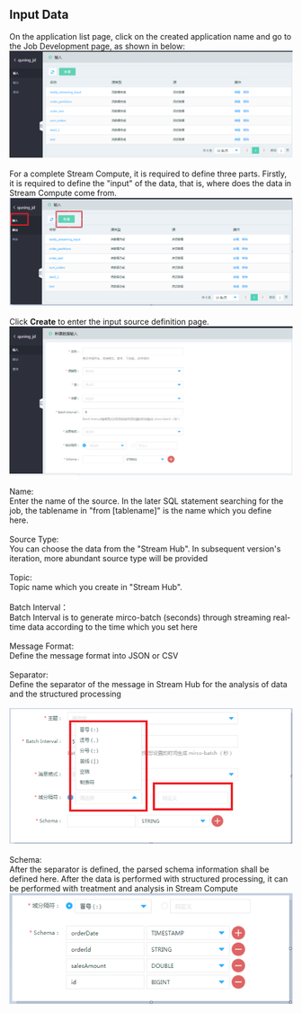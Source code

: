 ## Input Data<br>
On the application list page, click on the created application name and go to the Job Development page, as shown in below: <br>
![sc-015](https://github.com/jdcloudcom/cn/blob/edit/image/Streamcompute/SC-015.png?raw=true)<br><br>
For a complete Stream Compute, it is required to define three parts. Firstly, it is required to define the "input" of the data, that is, where does the data in Stream Compute come from. <br>
![sc-016](https://github.com/jdcloudcom/cn/blob/edit/image/Streamcompute/SC-016.png?raw=true)<br><br>
Click **Create** to enter the input source definition page. <br>
![sc-017](https://github.com/jdcloudcom/cn/blob/edit/image/Streamcompute/SC-017.png?raw=true)<br><br>
Name: <br>
Enter the name of the source. In the later SQL statement searching for the job, the tablename in "from [tablename]" is the name which you define here. <br><br>
Source Type: <br>
You can choose the data from the "Stream Hub". In subsequent version's iteration, more abundant source type will be provided<br><br>
Topic: <br>
Topic name which you create in "Stream Hub". <br><br>
Batch Interval：<br>
Batch Interval is to generate mirco-batch (seconds) through streaming real-time data according to the time which you set here<br><br>
Message Format: <br>
Define the message format into JSON or CSV<br><br>
Separator: <br>
Define the separator of the message in Stream Hub for the analysis of data and the structured processing<br><br>
![sc-018](https://github.com/jdcloudcom/cn/blob/edit/image/Streamcompute/SC-018.png?raw=true)<br><br>
Schema: <br>
After the separator is defined, the parsed schema information shall be defined here. After the data is performed with structured processing, it can be performed with treatment and analysis in Stream Compute<br>
![sc-019](https://github.com/jdcloudcom/cn/blob/edit/image/Streamcompute/SC-019.png?raw=true)
